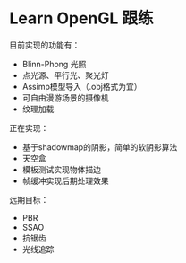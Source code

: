 # Learn OpenGL 跟练

目前实现的功能有：

- Blinn-Phong 光照
- 点光源、平行光、聚光灯
- Assimp模型导入（.obj格式为宜）
- 可自由漫游场景的摄像机
- 纹理加载

正在实现：

- 基于shadowmap的阴影，简单的软阴影算法
- 天空盒
- 模板测试实现物体描边
- 帧缓冲实现后期处理效果

远期目标：

- PBR
- SSAO
- 抗锯齿
- 光线追踪